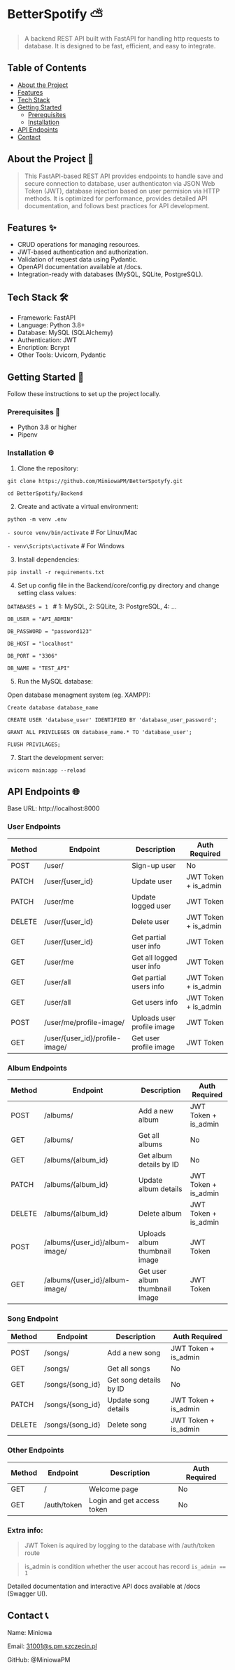 # BetterSpotify ⛅ #

> A backend REST API built with FastAPI for handling http requests to database. It is designed to be fast, efficient, and easy to integrate.

## Table of Contents ##
- [About the Project](#about-the-project-)
- [Features](#features-)
- [Tech Stack](#tech-stack-)
- [Getting Started](#getting-started-)
  - [Prerequisites](#prerequisites-)
  - [Installation](#installation-)
- [API Endpoints](#api-endpoints-)
- [Contact](#contact-)

## About the Project 📝

> This FastAPI-based REST API provides endpoints to handle save and secure connection to database, user authenticaton via JSON Web Token (JWT), database injection based on user permision via HTTP methods. It is optimized for performance, provides detailed API documentation, and follows best practices for API development.

## Features ✨ ##
- CRUD operations for managing resources.
- JWT-based authentication and authorization.
- Validation of request data using Pydantic.
- OpenAPI documentation available at /docs.
- Integration-ready with databases (MySQL, SQLite, PostgreSQL).

## Tech Stack 🛠️ ##

- Framework: FastAPI
- Language: Python 3.8+
- Database: MySQL (SQLAlchemy)
- Authentication: JWT
- Encription: Bcrypt
- Other Tools: Uvicorn, Pydantic

## Getting Started 🚀 ##

Follow these instructions to set up the project locally.

### Prerequisites 🔧 ###
- Python 3.8 or higher
- Pipenv

### Installation ⚙️ ###

1. Clone the repository:

```git clone https://github.com/MiniowaPM/BetterSpotyfy.git```

```cd BetterSpotify/Backend```

2. Create and activate a virtual environment:

```python -m venv .env```

```- source venv/bin/activate```  # For Linux/Mac

```- venv\Scripts\activate```     # For Windows

3. Install dependencies:

```pip install -r requirements.txt```

4. Set up config file in the Backend/core/config.py directory and change setting class values:

```DATABASES = 1 ``` # 1: MySQL, 2: SQLite, 3: PostgreSQL,  4: ...

```DB_USER = "API_ADMIN" ```

```DB_PASSWORD = "password123" ```

```DB_HOST = "localhost" ```

```DB_PORT = "3306" ```

```DB_NAME = "TEST_API" ```

5. Run the MySQL database:

Open database menagment system (eg. XAMPP):

``` Create database database_name ```

``` CREATE USER 'database_user' IDENTIFIED BY 'database_user_password'; ```

``` GRANT ALL PRIVILEGES ON database_name.* TO 'database_user'; ```

``` FLUSH PRIVILAGES; ```

7. Start the development server:

```uvicorn main:app --reload```

## API Endpoints 🌐 ##

Base URL: http://localhost:8000

### User Endpoints ###

| Method | Endpoint           | Description                 | Auth Required              |
|--------|--------------------|-----------------------------|----------------------------|
| POST   | /user/             | Sign-up user                | No                         |
| PATCH  | /user/{user_id}    | Update user                 | JWT Token + is_admin       |
| PATCH  | /user/me           | Update logged user          | JWT Token                  |
| DELETE | /user/{user_id}    | Delete user                 | JWT Token + is_admin       |
| GET    | /user/{user_id}    | Get partial user info       | JWT Token                  |
| GET    | /user/me           | Get all logged user info    | JWT Token                  |
| GET    | /user/all          | Get partial users info      | JWT Token + is_admin       |
| GET    | /user/all          | Get users info              | JWT Token + is_admin       |
| POST   | /user/me/profile-image/ | Uploads user profile image | JWT Token              |
| GET    | /user/{user_id}/profile-image/ | Get user profile image | JWT Token           |

### Album Endpoints ###

| Method | Endpoint             | Description                    | Auth Required              |
|--------|----------------------|--------------------------------|----------------------------|
| POST   | /albums/             | Add a new album                | JWT Token + is_admin       |
| GET    | /albums/             | Get all albums                 | No                         |
| GET    | /albums/{album_id}   | Get album details by ID        | No                         |
| PATCH  | /albums/{album_id}   | Update album details           | JWT Token + is_admin       |
| DELETE | /albums/{album_id}   | Delete album                   | JWT Token + is_admin       |
| POST   | /albums/{user_id}/album-image/ | Uploads album thumbnail image  | JWT Token        |
| GET    | /albums/{user_id}/album-image/ | Get user album thumbnail image | JWT Token        |

### Song Endpoint ###

| Method | Endpoint             | Description                    | Auth Required              |
|--------|----------------------|--------------------------------|----------------------------|
| POST   | /songs/              | Add a new song                 | JWT Token + is_admin       |
| GET    | /songs/              | Get all songs                  | No                         |
| GET    | /songs/{song_id}     | Get song details by ID         | No                         |
| PATCH  | /songs/{song_id}     | Update song details            | JWT Token + is_admin       |
| DELETE | /songs/{song_id}     | Delete song                    | JWT Token + is_admin       |

### Other Endpoints ###

| Method | Endpoint              | Description                    | Auth Required              |
|--------|-----------------------|--------------------------------|----------------------------|
| GET    | /                     | Welcome page                   | No                         |
| GET    | /auth/token           | Login and get access token     | No                         |


### Extra info: ###
> JWT Token is aquired by logging to the database with /auth/token route

> is_admin is condition whether the user accout has record ```is_admin == 1```  

Detailed documentation and interactive API docs available at /docs (Swagger UI).

## Contact 📞 ##

Name: Miniowa

Email: 31001@s.pm.szczecin.pl

GitHub: @MiniowaPM
